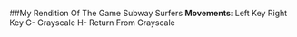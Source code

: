 ##My Rendition Of The Game Subway Surfers
**Movements**: 
	Left Key 
	Right Key
	G- Grayscale
	H- Return From Grayscale

